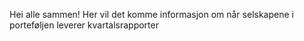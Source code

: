 Hei alle sammen!
Her vil det komme informasjon om når selskapene i porteføljen leverer kvartalsrapporter
